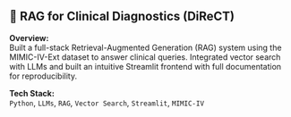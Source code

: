 ## 🧠 RAG for Clinical Diagnostics (DiReCT)

**Overview:**  
Built a full-stack Retrieval-Augmented Generation (RAG) system using the MIMIC-IV-Ext dataset to answer clinical queries. Integrated vector search with LLMs and built an intuitive Streamlit frontend with full documentation for reproducibility.

**Tech Stack:**  
`Python`, `LLMs`, `RAG`, `Vector Search`, `Streamlit`, `MIMIC-IV`
